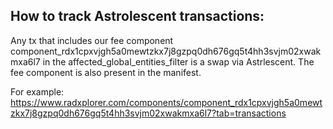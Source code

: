 ## How to track Astrolescent transactions:

Any tx that includes our fee component component_rdx1cpxvjgh5a0mewtzkx7j8gzpq0dh676gq5t4hh3svjm02xwakmxa6l7 in the affected_global_entities_filter is a swap via Astrlescent. The fee component is also present in the manifest.

For example: https://www.radxplorer.com/components/component_rdx1cpxvjgh5a0mewtzkx7j8gzpq0dh676gq5t4hh3svjm02xwakmxa6l7?tab=transactions
